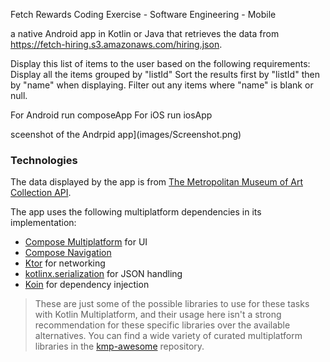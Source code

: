 Fetch Rewards Coding Exercise - Software Engineering - Mobile

a native Android app in Kotlin or Java that retrieves the data from https://fetch-hiring.s3.amazonaws.com/hiring.json.

Display this list of items to the user based on the following requirements:
Display all the items grouped by "listId"
Sort the results first by "listId" then by "name" when displaying.
Filter out any items where "name" is blank or null.

For Android run composeApp 
For iOS run iosApp

sceenshot of the Andrpid app](images/Screenshot.png)

### Technologies

The data displayed by the app is from [The Metropolitan Museum of Art Collection API](https://metmuseum.github.io/).

The app uses the following multiplatform dependencies in its implementation:

- [Compose Multiplatform](https://jb.gg/compose) for UI
- [Compose Navigation](https://www.jetbrains.com/help/kotlin-multiplatform-dev/compose-navigation-routing.html)
- [Ktor](https://ktor.io/) for networking
- [kotlinx.serialization](https://github.com/Kotlin/kotlinx.serialization) for JSON handling
- [Koin](https://github.com/InsertKoinIO/koin) for dependency injection

> These are just some of the possible libraries to use for these tasks with Kotlin Multiplatform, and their usage here isn't a strong recommendation for these specific libraries over the available alternatives. You can find a wide variety of curated multiplatform libraries in the [kmp-awesome](https://github.com/terrakok/kmp-awesome) repository.
